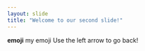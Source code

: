 ```yaml
---
layout: slide
title: "Welcome to our second slide!"
---
```

**emoji** my emoji
Use the left arrow to go back!
